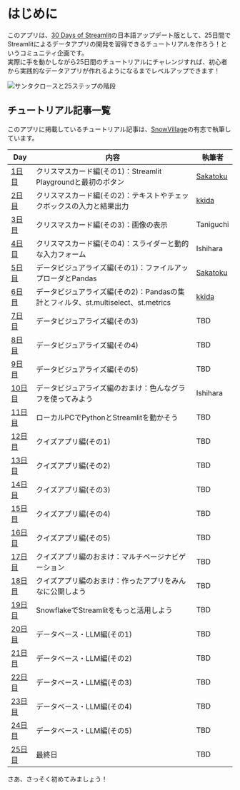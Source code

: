 # はじめに

このアプリは、[30 Days of Streamlit](https://30days.streamlit.app/)の日本語アップデート版として、25日間でStreamlitによるデータアプリの開発を習得できるチュートリアルを作ろう！というコミュニティ企画です。  
実際に手を動かしながら25日間のチュートリアルにチャレンジすれば、初心者から実践的なデータアプリが作れるようになるまでレベルアップできます！  

![サンタクロースと25ステップの階段](app/static/introduction.jpg "最初のステップを踏み出そう！")

## チュートリアル記事一覧

このアプリに掲載しているチュートリアル記事は、[SnowVillage](https://usergroups.snowflake.com/snowvillage/)の有志で執筆しています。  

| Day | 内容 | 執筆者 |
| --- | ---- | ----- |
| [1日目](?day=1) | クリスマスカード編(その1)：Streamlit Playgroundと最初のボタン | [Sakatoku](https://x.com/AkSakatoku) |
| [2日目](?day=2) | クリスマスカード編(その2)：テキストやチェックボックスの入力と結果出力 | [kkida](https://x.com/kkkida_twtr) |
| [3日目](?day=3) | クリスマスカード編(その3)：画像の表示 | Taniguchi |
| [4日目](?day=4) | クリスマスカード編(その4)：スライダーと動的な入力フォーム | Ishihara |
| [5日目](?day=5) | データビジュアライズ編(その1)：ファイルアップローダとPandas | [Sakatoku](https://x.com/AkSakatoku) |
| [6日目](?day=6) | データビジュアライズ編(その2)：Pandasの集計とフィルタ、st.multiselect、st.metrics | [kkida](https://x.com/kkkida_twtr) |
| [7日目](?day=7) | データビジュアライズ編(その3) | TBD |
| [8日目](?day=8) | データビジュアライズ編(その4) | TBD |
| [9日目](?day=9) | データビジュアライズ編(その5) | TBD |
| [10日目](?day=10) | データビジュアライズ編のおまけ：色んなグラフを使ってみよう | Ishihara |
| [11日目](?day=11) | ローカルPCでPythonとStreamlitを動かそう | TBD |
| [12日目](?day=12) | クイズアプリ編(その1) | TBD |
| [13日目](?day=13) | クイズアプリ編(その2) | TBD |
| [14日目](?day=14) | クイズアプリ編(その3) | TBD |
| [15日目](?day=15) | クイズアプリ編(その4) | TBD |
| [16日目](?day=16) | クイズアプリ編(その5) | TBD |
| [17日目](?day=17) | クイズアプリ編のおまけ：マルチページナビゲーション | TBD |
| [18日目](?day=18) | クイズアプリ編のおまけ：作ったアプリをみんなに公開しよう | TBD |
| [19日目](?day=19) | SnowflakeでStreamlitをもっと活用しよう | TBD |
| [20日目](?day=20) | データベース・LLM編(その1) | TBD |
| [21日目](?day=21) | データベース・LLM編(その2) | TBD |
| [22日目](?day=22) | データベース・LLM編(その3) | TBD |
| [23日目](?day=23) | データベース・LLM編(その4) | TBD |
| [24日目](?day=24) | データベース・LLM編(その5) | TBD |
| [25日目](?day=25) | 最終日 | TBD |

さあ、さっそく初めてみましょう！
